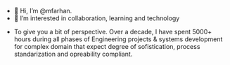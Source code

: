 - 👋 Hi, I’m @mfarhan.
- 👀 I’m interested in collaboration, learning and technology

* To give you a bit of perspective. Over a decade, I have spent 5000+ hours during all phases of Engineering projects & systems development for complex domain that expect degree of sofistication,  process standarization and opreability compliant. 

